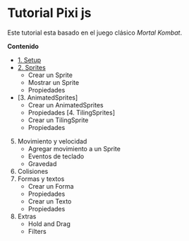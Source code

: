 # Tutorial Pixi js
Este tutorial esta basado en el juego clásico *Mortal Kombat*.

**Contenido**

- [1. Setup](https://github.com/luisemonsalve/tutorial-pixijs/tree/1-Setup)
- [2. Sprites](https://github.com/luisemonsalve/tutorial-pixijs/tree/2-Sprites)
   - Crear un Sprite
   - Mostrar un Sprite
   - Propiedades
- [3. AnimatedSprites]
   - Crear un AnimatedSprites
   - Propiedades
[4. TilingSprites]
   - Crear un TilingSprite
   - Propiedades
5. Movimiento y velocidad
   - Agregar movimiento a un Sprite
   - Eventos de teclado
   - Gravedad
6. Colisiones
7. Formas y textos
   - Crear un Forma
   - Propiedades
   - Crear un Texto
   - Propiedades
8. Extras
   - Hold and Drag
   - Filters
